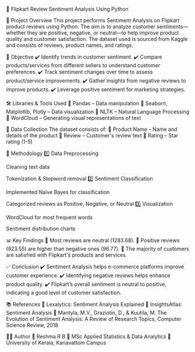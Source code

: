 🛒 Flipkart Review Sentiment Analysis Using Python

📌 Project Overview
This project performs Sentiment Analysis on Flipkart product reviews using Python. The aim is to analyze customer sentiments—whether they are positive, negative, or neutral—to help improve product quality and customer satisfaction. The dataset used is sourced from Kaggle and consists of reviews, product names, and ratings.


🎯 Objective
✔️ Identify trends in customer sentiment.
✔️ Compare products/services from different sellers to understand customer preferences.
✔️ Track sentiment changes over time to assess product/service improvements.
✔️ Gather insights from negative reviews to improve products.
✔️ Leverage positive sentiment for marketing strategies.

🛠️ Libraries & Tools Used
🔹 Pandas – Data manipulation
🔹 Seaborn, Matplotlib, Plotly – Data visualization
🔹 NLTK – Natural Language Processing
🔹 WordCloud – Generating visual representations of text


📂 Data Collection
The dataset consists of:
📌 Product Name – Name and details of the product
📌 Review – Customer's review text
📌 Rating – Star rating (1-5)


🧩 Methodology
1️⃣ Data Preprocessing

Cleaning text data

Tokenization & Stopword removal
2️⃣ Sentiment Classification

Implemented Naïve Bayes for classification

Categorized reviews as Positive, Negative, or Neutral
3️⃣ Visualization

WordCloud for most frequent words

Sentiment distribution charts


📊 Key Findings
📌 Most reviews are neutral (1283.68).
📌 Positive reviews (923.55) are higher than negative ones (96.77).
📌 The majority of customers are satisfied with Flipkart's products and services.


✅ Conclusion
✔️ Sentiment Analysis helps e-commerce platforms improve customer experience.
✔️ Identifying negative reviews helps enhance product quality.
✔️ Flipkart’s overall sentiment is neutral to positive, indicating a good level of customer satisfaction.


📚 References
📖 Lexalytics: Sentiment Analysis Explained
📖 InsightsAtlas: Sentiment Analysis
📖 Mantyla, M.V., Graziotin, D., & Kuutila, M. The Evolution of Sentiment Analysis: A Review of Research Topics, Computer Science Review, 2018


👩‍💻 Author
🔹 Reshma R B
🔹 MSc Applied Statistics & Data Analytics
🔹 University of Kerala, Kariavattom Campus

